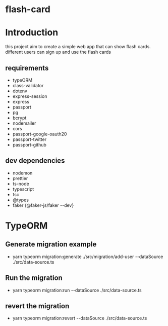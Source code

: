 # flash-card

# Introduction
 this project aim to create a simple web app that can show flash cards.
 different users can sign up and use the flash cards
 

## requirements
- typeORM
- class-validator
- dotenv
- express-session
- express
- passport
- pg
- bcrypt
- nodemailer
- cors
- passport-google-oauth20
- passport-twitter
- passport-github

## dev dependencies
- nodemon
- prettier
- ts-node
- typescript
- tsc
- @types
- faker {@faker-js/faker --dev}

# TypeORM

## Generate migration example 
- yarn typeorm migration:generate ./src/migration/add-user --dataSource ./src/data-source.ts
## Run the migration
- yarn typeorm migration:run --dataSource ./src/data-source.ts

## revert the migration
- yarn typeorm migration:revert --dataSource ./src/data-source.ts